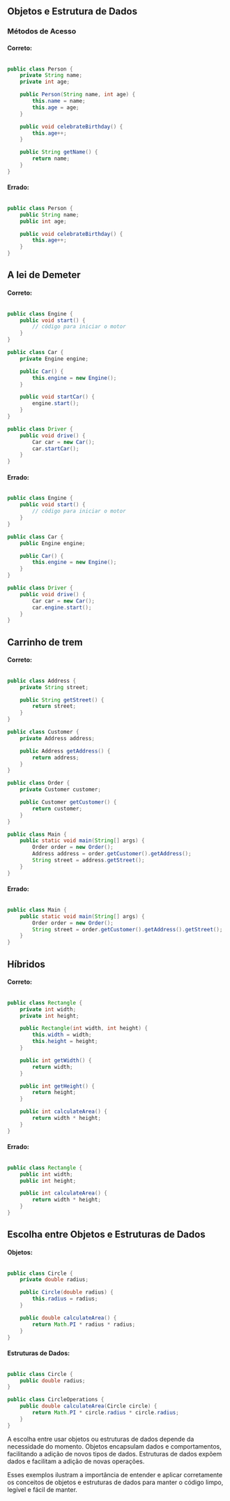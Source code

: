 ## Objetos e Estrutura de Dados

### Métodos de Acesso

#### Correto: 

```java

public class Person {
    private String name;
    private int age;

    public Person(String name, int age) {
        this.name = name;
        this.age = age;
    }

    public void celebrateBirthday() {
        this.age++;
    }

    public String getName() {
        return name;
    }
}

```

#### Errado:

```java

public class Person {
    public String name;
    public int age;

    public void celebrateBirthday() {
        this.age++;
    }
}

```

## A lei de Demeter

#### Correto: 

```java

public class Engine {
    public void start() {
        // código para iniciar o motor
    }
}

public class Car {
    private Engine engine;

    public Car() {
        this.engine = new Engine();
    }

    public void startCar() {
        engine.start();
    }
}

public class Driver {
    public void drive() {
        Car car = new Car();
        car.startCar();
    }
}

```

#### Errado:

```java

public class Engine {
    public void start() {
        // código para iniciar o motor
    }
}

public class Car {
    public Engine engine;

    public Car() {
        this.engine = new Engine();
    }
}

public class Driver {
    public void drive() {
        Car car = new Car();
        car.engine.start();
    }
}

```

## Carrinho de trem

#### Correto: 

```java

public class Address {
    private String street;

    public String getStreet() {
        return street;
    }
}

public class Customer {
    private Address address;

    public Address getAddress() {
        return address;
    }
}

public class Order {
    private Customer customer;

    public Customer getCustomer() {
        return customer;
    }
}

public class Main {
    public static void main(String[] args) {
        Order order = new Order();
        Address address = order.getCustomer().getAddress();
        String street = address.getStreet();
    }
}

```

#### Errado:

```java

public class Main {
    public static void main(String[] args) {
        Order order = new Order();
        String street = order.getCustomer().getAddress().getStreet();
    }
}

```

## Híbridos

#### Correto:

```java

public class Rectangle {
    private int width;
    private int height;

    public Rectangle(int width, int height) {
        this.width = width;
        this.height = height;
    }

    public int getWidth() {
        return width;
    }

    public int getHeight() {
        return height;
    }

    public int calculateArea() {
        return width * height;
    }
}

```

#### Errado:

```java

public class Rectangle {
    public int width;
    public int height;

    public int calculateArea() {
        return width * height;
    }
}

```

## Escolha entre Objetos e Estruturas de Dados

#### Objetos:

```java

public class Circle {
    private double radius;

    public Circle(double radius) {
        this.radius = radius;
    }

    public double calculateArea() {
        return Math.PI * radius * radius;
    }
}

```

#### Estruturas de Dados:

```java

public class Circle {
    public double radius;
}

public class CircleOperations {
    public double calculateArea(Circle circle) {
        return Math.PI * circle.radius * circle.radius;
    }
}

```


A escolha entre usar objetos ou estruturas de dados depende da necessidade do momento. Objetos encapsulam dados e comportamentos, facilitando a adição de novos tipos de dados. Estruturas de dados expõem dados e facilitam a adição de novas operações.

Esses exemplos ilustram a importância de entender e aplicar corretamente os conceitos de objetos e estruturas de dados para manter o código limpo, legível e fácil de manter.
